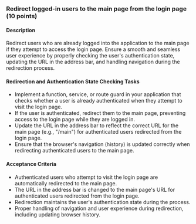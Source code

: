 ### Redirect logged-in users to the main page from the login page (10 points)

#### Description

Redirect users who are already logged into the application to the main page if they attempt to access the login page. Ensure a smooth and seamless user experience by properly checking the user's authentication state, updating the URL in the address bar, and handling navigation during the redirection process.

#### Redirection and Authentication State Checking Tasks

- Implement a function, service, or route guard in your application that checks whether a user is already authenticated when they attempt to visit the login page.
- If the user is authenticated, redirect them to the main page, preventing access to the login page while they are logged in.
- Update the URL in the address bar to reflect the correct URL for the main page (e.g., "/main") for authenticated users redirected from the login page.
- Ensure that the browser's navigation (history) is updated correctly when redirecting authenticated users to the main page.

#### Acceptance Criteria

- Authenticated users who attempt to visit the login page are automatically redirected to the main page.
- The URL in the address bar is changed to the main page's URL for authenticated users redirected from the login page.
- Redirection maintains the user's authentication state during the process.
- Proper handling of navigation and user experience during redirection, including updating browser history.
